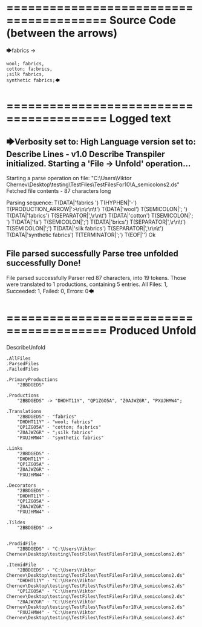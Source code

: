 ========================================
Source Code (between the arrows)
========================================

🡆fabrics ->

	wool; fabrics,
	cotton; fa;brics,
	;silk fabrics,
	synthetic fabrics;🡄

========================================
Logged text
========================================

🡆Verbosity set to: High
Language version set to: Describe Lines - v1.0
Describe Transpiler initialized.
Starting a 'File -> Unfold' operation...
------------------------
Starting a parse operation on file: "C:\Users\Viktor Chernev\Desktop\testing\TestFiles\TestFilesFor10\A_semicolons2.ds"
Fetched file contents - 87 characters long

Parsing sequence: T(DATA|'fabrics ') T(HYPHEN|'-') T(PRODUCTION_ARROW|'>\r\n\r\n\t') T(DATA|'wool') T(SEMICOLON|'; ') T(DATA|'fabrics') T(SEPARATOR|',\r\n\t') T(DATA|'cotton') T(SEMICOLON|'; ') T(DATA|'fa') T(SEMICOLON|';') T(DATA|'brics') T(SEPARATOR|',\r\n\t') T(SEMICOLON|';') T(DATA|'silk fabrics') T(SEPARATOR|',\r\n\t') T(DATA|'synthetic fabrics') T(TERMINATOR|';') T(EOF|'<EOF>') Ok

File parsed successfully
Parse tree unfolded successfully
Done!
------------------------
File parsed successfully
Parser red 87 characters, into 19 tokens.
Those were translated to 1 productions, containing 5 entries.
All Files: 1, Succeeded: 1, Failed: 0, Errors: 0🡄

========================================
Produced Unfold
========================================

DescribeUnfold

    .AllFiles
    .ParsedFiles
    .FailedFiles

    .PrimaryProductions
        "2BBDGEDS" 

    .Productions
        "2BBDGEDS" -> "DHDHT11Y", "QP1ZGO5A", "Z0AJWZGR", "PXUJHMW4";

    .Translations
        "2BBDGEDS" - "fabrics"
        "DHDHT11Y" - "wool; fabrics"
        "QP1ZGO5A" - "cotton; fa;brics"
        "Z0AJWZGR" - ";silk fabrics"
        "PXUJHMW4" - "synthetic fabrics"

    .Links
        "2BBDGEDS" - 
        "DHDHT11Y" - 
        "QP1ZGO5A" - 
        "Z0AJWZGR" - 
        "PXUJHMW4" - 

    .Decorators
        "2BBDGEDS" - 
        "DHDHT11Y" - 
        "QP1ZGO5A" - 
        "Z0AJWZGR" - 
        "PXUJHMW4" - 

    .Tildes
        "2BBDGEDS" -> 


    .ProdidFile
        "2BBDGEDS" - "C:\Users\Viktor Chernev\Desktop\testing\TestFiles\TestFilesFor10\A_semicolons2.ds"

    .ItemidFile
        "2BBDGEDS" - "C:\Users\Viktor Chernev\Desktop\testing\TestFiles\TestFilesFor10\A_semicolons2.ds"
        "DHDHT11Y" - "C:\Users\Viktor Chernev\Desktop\testing\TestFiles\TestFilesFor10\A_semicolons2.ds"
        "QP1ZGO5A" - "C:\Users\Viktor Chernev\Desktop\testing\TestFiles\TestFilesFor10\A_semicolons2.ds"
        "Z0AJWZGR" - "C:\Users\Viktor Chernev\Desktop\testing\TestFiles\TestFilesFor10\A_semicolons2.ds"
        "PXUJHMW4" - "C:\Users\Viktor Chernev\Desktop\testing\TestFiles\TestFilesFor10\A_semicolons2.ds"

